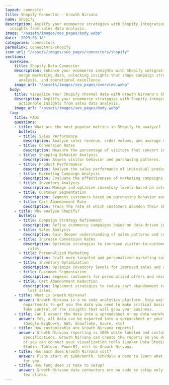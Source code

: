 ```yaml
---
layout: connector
title: Shopify Connector - Growth Nirvana
name: Shopify
description: Amplify your ecommerce strategies with Shopify integration, gaining actionable
  insights from sales data analysis.
image: "/assets/images/seo_pages/body.webp"
date: '2023-08-18'
categories: connectors
permalink: connectors/shopify
icon_url: "/assets/images/seo_pages/connectors/shopify"
sections:
  overview:
    title: Shopify Data Connector
    description: Enhance your ecommerce insights with Shopify integration. Seamlessly
      merge marketing data, unlocking insights that shape campaign strategies, sales
      analysis, and operational excellence.
    image_url: "/assets/images/seo_pages/overview.webp"
  body:
    title: Visualize Your Shopify channel data with Growth Nirvana's Shopify Connector
    description: Amplify your ecommerce strategies with Shopify integration, gaining
      actionable insights from sales data analysis.
    image_url: "/assets/images/seo_pages/body.webp"
  faq:
    title: FAQs
    questions:
    - title: What are the most popular metrics in Shopify to analyze?
      bullets:
      - title: Sales Performance
        description: Analyze sales revenue, order volume, and average order value.
      - title: Conversion Rates
        description: Measure the percentage of visitors that convert into customers.
      - title: Shopping Behavior Analysis
        description: Assess visitor behavior and purchasing patterns.
      - title: Product Performance
        description: Analyze the sales performance of individual products.
      - title: Marketing Campaign Analysis
        description: Evaluate the effectiveness of marketing campaigns on sales.
      - title: Inventory Analysis
        description: Manage and optimize inventory levels based on sales data.
      - title: Customer Segmentation
        description: Segment customers based on purchasing behavior and preferences.
      - title: Cart Abandonment Rate
        description: Track the rate at which customers abandon their shopping carts.
    - title: Why analyze Shopify?
      bullets:
      - title: Campaign Strategy Refinement
        description: Refine ecommerce campaigns based on data-driven insights.
      - title: Sales Analysis
        description: Gain deeper understanding of sales patterns and customer preferences.
      - title: Increase Conversion Rates
        description: Optimize strategies to increase visitor-to-customer conversion
          rates.
      - title: Personalized Marketing
        description: Craft more targeted and personalized marketing campaigns.
      - title: Inventory Optimization
        description: Optimize inventory levels for improved sales and customer satisfaction.
      - title: Customer Segmentation
        description: Segment customers for personalized offers and recommendations.
      - title: Cart Abandonment Reduction
        description: Implement strategies to reduce cart abandonment rates and recover
          lost sales.
    - title: What is Growth Nirvana?
      answer: Growth Nirvana is a no code analytics platform. Stop waiting for other
        departments to get you the data you need to make critical business decisions.
        Take control of the insights that will grow your business.
    - title: Can I export the data into a spreadsheet or my data warehouse?
      answer: Yes, all data can be exported into a spreadsheet or your data warehouse
        (Google BigQuery, AWS, Snowflake, Azure, etc)
    - title: How customizable are Growth Nirvana reports?
      answer: Growth Nirvana reporting is 100% white labeled and customized to your
        specifications. Growth Nirvana can create the reports so you don’t have to
        or you can connect your visualization tools (Looker Data Studio/Google Data
        Studio, Tableau, PowerBI, etc) to Growth Nirvana.
    - title: How much does Growth Nirvana cost?
      answer: Plans start at $200/month. Schedule a demo to learn what plan is best
        for you.
    - title: How long does it take to setup?
      answer: Growth Nirvana data connectors are no code so setup only requires a
        few clicks.
---
```

